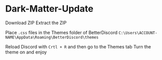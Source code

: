 # Dark-Matter-Update

Download ZIP
Extract the ZIP

Place `.css` files in the Themes folder of BetterDiscord
`C:\Users\ACCOUNT-NAME\AppData\Roaming\BetterDiscord\themes`

Reload Discord with `Crtl + R` and then go to the Themes tab
Turn the theme on and enjoy
